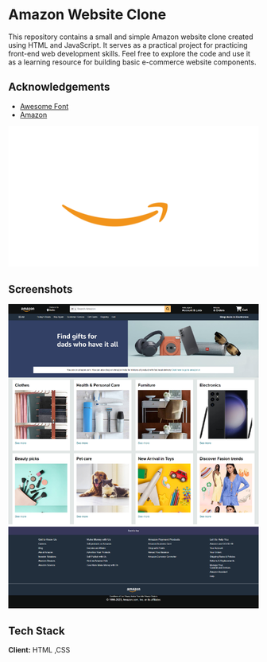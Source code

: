 
# Amazon Website Clone

This repository contains a small and simple Amazon website clone created using HTML and JavaScript. It serves as a practical project for practicing front-end web development skills. Feel free to explore the code and use it as a learning resource for building basic e-commerce website components.


## Acknowledgements

 - [Awesome Font](https://fontawesome.com/)
 - [Amazon](https://www.amazon.com/)



![Logo](https://github.com/visha20213044/AmazonClone/blob/main/amazon_logo.png)



## Screenshots

![App Screenshot](https://github.com/visha20213044/AmazonClone/blob/main/screencapture-192-168-15-179-5500-index-html-2023-12-28-04_32_14.png)


## Tech Stack

**Client:** HTML ,CSS



